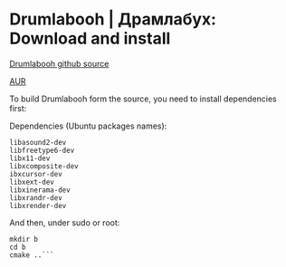 # Drumlabooh | Драмлабух: Download and install

[Drumlabooh github source](https://github.com/psemiletov/drumlabooh)

[AUR](https://aur.archlinux.org/packages/drumlabooh)

To build Drumlabooh form the source, you need to install dependencies first:

Dependencies (Ubuntu packages names):

```
libasound2-dev
libfreetype6-dev
libx11-dev
libxcomposite-dev
ibxcursor-dev
libxext-dev
libxinerama-dev
libxrandr-dev
libxrender-dev
```

And then, under sudo or root:


```
mkdir b
cd b
cmake ..```

